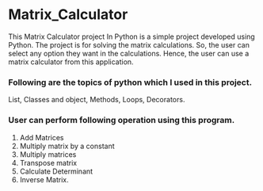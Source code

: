 # Matrix_Calculator

This Matrix Calculator project In Python is a simple project developed using Python. The project is for solving the matrix calculations. So, the user can select any option they want in the calculations. Hence, the user can use a matrix calculator from this application.

### Following are the topics of python which I used in this project.
List, Classes and object, Methods, Loops, Decorators.

### User can perform following operation using this program.
1.	Add Matrices
2.	Multiply matrix by a constant
3.	Multiply matrices
4.	Transpose matrix
5.	Calculate Determinant
6.	Inverse Matrix.
